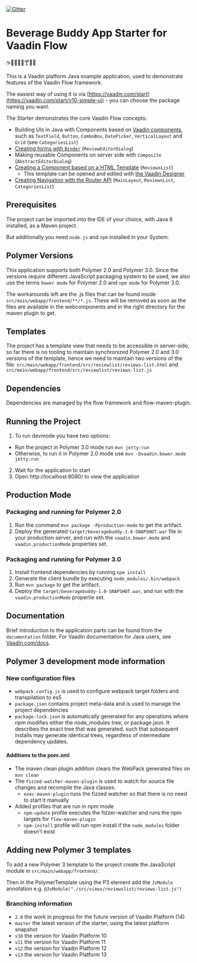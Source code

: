 [![Gitter](https://badges.gitter.im/Join%20Chat.svg)](https://gitter.im/vaadin-flow/Lobby#?utm_source=badge&utm_medium=badge&utm_campaign=pr-badge)

# Beverage Buddy App Starter for Vaadin Flow
:coffee::tea::sake::baby_bottle::beer::cocktail::tropical_drink::wine_glass:

This is a Vaadin platform Java example application, used to demonstrate features of the Vaadin Flow framework.

The easiest way of using it is via [https://vaadin.com/start](https://vaadin.com/start/v10-simple-ui) - you can choose the package naming you want.

The Starter demonstrates the core Vaadin Flow concepts:
* Building UIs in Java with Components based on [Vaadin components](https://vaadin.com/components/browse), such as `TextField`, `Button`, `ComboBox`, `DatePicker`, `VerticalLayout` and `Grid` (see `CategoriesList`)
* [Creating forms with `Binder`](https://github.com/vaadin/free-starter-flow/blob/master/documentation/using-binder-in-review-editor-dialog.asciidoc) (`ReviewEditorDialog`)
* Making reusable Components on server side with `Composite` (`AbstractEditorDialog`)
* [Creating a Component based on a HTML Template](https://github.com/vaadin/free-starter-flow/blob/master/documentation/polymer-template-based-view.asciidoc) (`ReviewsList`)
  * This template can be opened and edited with [the Vaadin Designer](https://vaadin.com/designer)
* [Creating Navigation with the Router API](https://github.com/vaadin/free-starter-flow/blob/master/documentation/using-annotation-based-router-api.asciidoc) (`MainLayout`, `ReviewsList`, `CategoriesList`)

## Prerequisites

The project can be imported into the IDE of your choice, with Java 8 installed, as a Maven project.

But additionally you need `node.js` and `npm` installed in your System.

## Polymer Versions

This application supports both Polymer 2.0 and Polymer 3.0.
Since the versions require different JavaScript packaging system to be used, 
we also use the terms `bower mode` for Polymer 2.0 and `npm mode` for Polymer 3.0.
 
The workarounds left are the .js files that can be found inside `src/main/webapp/frontend/**/*.js`. These will be removed
as soon as the files are available in the webcomponents and in the right directory for the maven plugin to get. 

## Templates

The project has a template view that needs to be accessible in server-side, 
so far there is no tooling to maintain synchronized Polymer 2.0 and 3.0 versions of the template, 
hence we need to maintain two versions of the file: `src/main/webapp/frontend/src/reviewlist/reviews-list.html` and `src/main/webapp/frontend/src/reviewlist/reviews-list.js`

## Dependencies

Dependencies are managed by the flow framework and flow-maven-plugin.

## Running the Project

1. To run devmode you have two options:
  - Run the project in Polymer 3.0 mode run `mvn jetty:run`
  - Otherwise, to run it in Polymer 2.0 mode use `mvn -Dvaadin.bower.mode jetty:run`
2. Wait for the application to start
3. Open http://localhost:8080/ to view the application

## Production Mode

### Packaging and running for Polymer 2.0

1. Run the command `mvn package -Pproduction-mode` to get the artifact.
2. Deploy the generated `target/beveragebuddy-1.0-SNAPSHOT.war` file in your production server, and run  with the `vaadin.bower.mode` and `vaadin.productionMode` properties set.

### Packaging and running for Polymer 3.0

1. Install frontend dependencies by running `npm install`
2. Generate the client bundle by executing `node_modules/.bin/webpack`
3. Run `mvn package` to get the artifact.
2. Deploy the  `target/beveragebuddy-1.0-SNAPSHOT.war`, and run with the `vaadin.productionMode` propertie set.

## Documentation

Brief introduction to the application parts can be found from the `documentation` folder. For Vaadin documentation for Java users, see [Vaadin.com/docs](https://vaadin.com/docs/v10/flow/Overview.html).

## Polymer 3 development mode information

### New configuration files

* `webpack.config.js` is used to configure webpack target folders and transpilation to es5 
* `package.json` contains project meta-data and is used to manage the project dependencies
* `package-lock.json` is automatically generated for any operations where npm modifies either the node_modules tree, or package.json. It describes the exact tree that was generated, such that subsequent installs may generate identical trees, regardless of intermediate dependency updates.

#### Additions to the pom.xml

* The maven clean plugin addition clears the WebPack generated files on `mvn clean`
* The `fizzed-watcher-maven-plugin` is used to watch for source file changes and recompile the Java classes.
    * `exec-maven-plugin` runs the fizzed watcher so that there is no need to start it manually 
* Added profiles that are run in npm mode
    * `npm-update` profile executes the fizzer-watcher and runs the npm targets for `flow-maven-plugin`
    * `npm-install` profile will run npm install if the `node_modules` folder doesn't exist

## Adding new Polymer 3 templates

To add a new Polymer 3 template to the project create the JavaScript module in `src/main/webapp/frontend/`.

Then in the PolymerTemplate using the P3 element add the `JsModule` annotation e.g. `@JsModule("./src/views/reviewslist/reviews-list.js")` 
 
### Branching information
* `2.0` the work in progress for the future version of Vaadin Platform (14)
* `master` the latest version of the starter, using the latest platform snapshot
* `v10` the version for Vaadin Platform 10
* `v11` the version for Vaadin Platform 11
* `v12` the version for Vaadin Platform 12
* `v13` the version for Vaadin Platform 13

